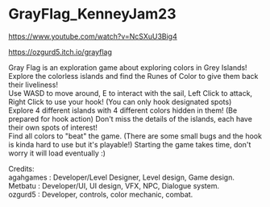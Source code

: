 # GrayFlag_KenneyJam23
https://www.youtube.com/watch?v=NcSXuU3Big4

https://ozgurd5.itch.io/grayflag

Gray Flag is an exploration game about exploring colors in Grey Islands!<br>
Explore the colorless islands and find the Runes of Color to give them back their liveliness!<br>
Use WASD to move around, E to interact with the sail, Left Click to attack, Right Click to use your hook! (You can only hook designated spots)<br>
Explore 4 different islands with 4 different colors hidden in them! (Be prepared for hook action) Don't miss the details of the islands, each have their own spots of interest!<br>
Find all colors to "beat" the game. (There are some small bugs and the hook is kinda hard to use but it's playable!)
Starting the game takes time, don't worry it will load eventually :)

Credits:<br>
agahgames : Developer/Level Designer, Level design, Game design.<br>
Metbatu : Developer/UI, UI design, VFX, NPC, Dialogue system.<br>
ozgurd5 :  Developer, controls, color mechanic, combat.

